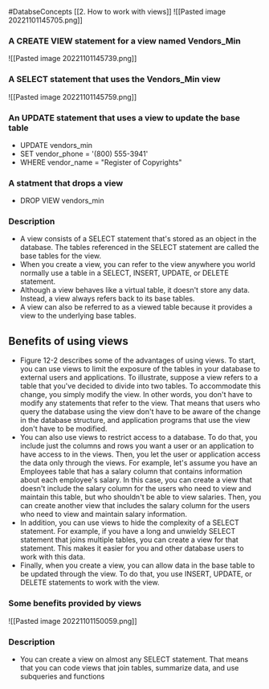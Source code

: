 #DatabseConcepts [[2. How to work with views]]
![[Pasted image 20221101145705.png]]
### A CREATE VIEW statement for a view named Vendors_Min
![[Pasted image 20221101145739.png]]
### A SELECT statement that uses the Vendors_Min view
![[Pasted image 20221101145759.png]]
### An UPDATE statement that uses a view to update the base table
- UPDATE vendors_min
- SET vendor_phone = '(800) 555-3941'
- WHERE vendor_name = "Register of Copyrights"
### A statment that drops a view
- DROP VIEW vendors_min
### Description
- A view consists of a SELECT statement that's stored as an object in the database. The tables referenced in the SELECT statement are called the base tables for the view. 
- When you create a view, you can refer to the view anywhere you world normally use a table in a SELECT, INSERT, UPDATE, or DELETE statement. 
- Although a view behaves like a virtual table, it doesn't store any data. Instead, a view always refers back to its base tables. 
- A view can also be referred to as a viewed table because it provides a view to the underlying base tables.
## Benefits of using views
- Figure 12-2 describes some of the advantages of using views. To start, you can use views to limit the exposure of the tables in your database to external users and applications. To illustrate, suppose a view refers to a table that you've decided to divide into two tables. To accommodate this change, you simply modify the view. In other words, you don't have to modify any statements that refer to the view. That means that users who query the database using the view don't have to be aware of the change in the database structure, and application programs that use the view don't have to be modified. 
- You can also use views to restrict access to a database. To do that, you include just the columns and rows you want a user or an application to have access to in the views. Then, you let the user or application access the data only through the views. For example, let's assume you have an Employees table that has a salary column that contains information about each employee's salary. In this case, you can create a view that doesn't include the salary column for the users who need to view and maintain this table, but who shouldn't be able to view salaries. Then, you can create another view that includes the salary column for the users who need to view and maintain salary information.
- In addition, you can use views to hide the complexity of a SELECT statement. For example, if you have a long and unwieldy SELECT statement that joins multiple tables, you can create a view for that statement. This makes it easier for you and other database users to work with this data. 
- Finally, when you create a view, you can allow data in the base table to be updated through the view. To do that, you use INSERT, UPDATE, or DELETE statements to work with the view.
### Some benefits provided by views
![[Pasted image 20221101150059.png]]
### Description
- You can create a view on almost any SELECT statement. That means that you can code views that join tables, summarize data, and use subqueries and functions